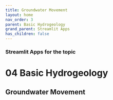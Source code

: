 ```yaml
---
title: Groundwater Movement
layout: home
nav_order: 3
parent: Basic Hydrogeology
grand_parent: Streamlit Apps
has_children: false
---
```


### Streamlit Apps for the topic

# 04 Basic Hydrogeology

## Groundwater Movement

